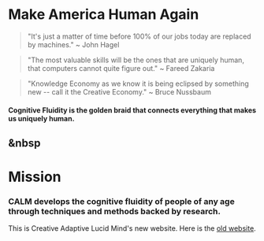 # Make America Human Again

> "It's just a matter of time before 100% of our jobs today are replaced by machines."
  ~ John Hagel

> "The most valuable skills will be the ones that are uniquely human, that computers cannot quite figure out."
  ~ Fareed Zakaria
  
> "Knowledge Economy as we know it is being eclipsed by something new -- call it the Creative Economy."
  ~ Bruce Nussbaum

#### Cognitive Fluidity is the golden braid that connects everything that makes us uniquely human. 

&nbsp 
------
# Mission
### CALM develops the cognitive fluidity of people of any age through techniques and methods backed by research.

This is Creative Adaptive Lucid Mind's new website. Here is the [old website](https://samhitavasu.github.io/gocalm.github.io).

